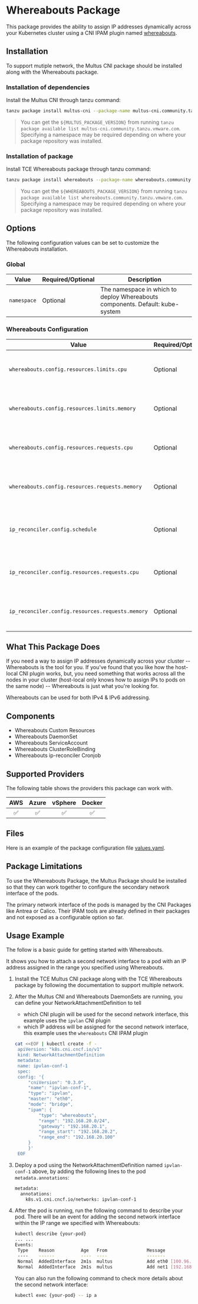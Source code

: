 # Whereabouts Package

This package provides the ability to assign IP addresses dynamically across your Kubernetes cluster using a CNI IPAM plugin named [whereabouts](https://github.com/k8snetworkplumbingwg/whereabouts).

## Installation

To support mutiple network, the Multus CNI package should be installed along with the Whereabouts package.

### Installation of dependencies

Install the Multus CNI through tanzu command:

```bash
tanzu package install multus-cni --package-name multus-cni.community.tanzu.vmware.com --version ${MULTUS_PACKAGE_VERSION}
```

> You can get the `${MULTUS_PACKAGE_VERSION}` from running `tanzu package
> available list multus-cni.community.tanzu.vmware.com`. Specifying a
> namespace may be required depending on where your package repository was
> installed.

### Installation of package

Install TCE Whereabouts package through tanzu command:

```bash
tanzu package install whereabouts --package-name whereabouts.community.tanzu.vmware.com --version ${WHEREABOUTS_PACKAGE_VERSION}
```

> You can get the `${WHEREABOUTS_PACKAGE_VERSION}` from running `tanzu package
> available list whereabouts.community.tanzu.vmware.com`. Specifying a
> namespace may be required depending on where your package repository was
> installed.

## Options

The following configuration values can be set to customize the Whereabouts installation.

### Global

| Value | Required/Optional | Description |
|-------|-------------------|-------------|
| `namespace` | Optional | The namespace in which to deploy Whereabouts components. Default: kube-system |

### Whereabouts Configuration

| Value | Required/Optional | Description |
|-------|-------------------|-------------|
| `whereabouts.config.resources.limits.cpu` | Optional | The limits for CPU resources of Whereabouts DaemonSet  |
| `whereabouts.config.resources.limits.memory` | Optional | The limits for memory resources of Whereabouts DaemonSet  |
| `whereabouts.config.resources.requests.cpu` | Optional | The requests for CPU resources of Whereabouts DaemonSet  |
| `whereabouts.config.resources.requests.memory` | Optional | The requests for memory resources of Whereabouts DaemonSet  |
| `ip_reconciler.config.schedule` | Optional | The schedule of ip-reconciler CronJob. Default: \*/5 \* \* \* \*  |
| `ip_reconciler.config.resources.requests.cpu` | Optional | The requests for memory resources of ip-reconciler CronJob  |
| `ip_reconciler.config.resources.requests.memory` | Optional | The requests for memory resources of ip-reconciler CronJob  |

## What This Package Does

If you need a way to assign IP addresses dynamically across your cluster -- Whereabouts is the tool for you. If you've found that you like how the host-local CNI plugin works, but, you need something that works across all the nodes in your cluster (host-local only knows how to assign IPs to pods on the same node) -- Whereabouts is just what you're looking for.

Whereabouts can be used for both IPv4 & IPv6 addressing.

## Components

* Whereabouts Custom Resources
* Whereabouts DaemonSet
* Whereabouts ServiceAccount
* Whereabouts ClusterRoleBinding
* Whereabouts ip-reconciler Cronjob

## Supported Providers

The following table shows the providers this package can work with.

| AWS  |  Azure  | vSphere  | Docker |
|:---:|:---:|:---:|:---:|
| ✅  |  ✅  | ✅  | ✅ |

## Files

Here is an example of the package configuration file [values.yaml](bundle/config/values.yaml).

## Package Limitations

To use the Whereabouts Package, the Multus Package should be installed so that they can work together to configure the secondary network interface of the pods.

The primary network interface of the pods is managed by the CNI Packages like Antrea or Calico. Their IPAM tools are already defined in their packages and not exposed as a configurable option so far.

## Usage Example

The follow is a basic guide for getting started with Whereabouts.

It shows you how to attach a second network interface to a pod with an IP address assigned in the range you specified using Whereabouts.

1. Install the TCE Multus CNI package along with the TCE Whereabouts package by following the documentation to support multiple network.

1. After the Multus CNI and Whereabouts DaemonSets are running, you can define your NetworkAttachmentDefinition to tell
   * which CNI plugin will be used for the second network interface, this example uses the `ipvlan` CNI plugin
   * which IP address will be assigned for the second network interface, this example uses the `whereabouts` CNI IPAM plugin

   ```bash
   cat <<EOF | kubectl create -f -
    apiVersion: "k8s.cni.cncf.io/v1"
    kind: NetworkAttachmentDefinition
    metadata:
    name: ipvlan-conf-1
    spec:
    config: '{
        "cniVersion": "0.3.0",
        "name": "ipvlan-conf-1",
        "type": "ipvlan",
        "master": "eth0",
        "mode": "bridge",
        "ipam": {
            "type": "whereabouts",
            "range": "192.168.20.0/24",
            "gateway": "192.168.20.1",
            "range_start": "192.168.20.2",
            "range_end": "192.168.20.100"
        }
        }'
    EOF
    ```

1. Deploy a pod using the NetworkAttachmentDefinition named `ipvlan-conf-1` above, by adding the following lines to the pod `metadata.annotations`:

    ```bash
    metadata:
      annotations:
        k8s.v1.cni.cncf.io/networks: ipvlan-conf-1
    ```

1. After the pod is running, run the following command to describe your pod. There will be an event for adding the second network interface within the IP range we specified with Whereabouts:

   ```bash
   kubectl describe {your-pod}
   ... ...
   Events:
    Type    Reason          Age   From               Message
    ----    ------          ----  ----               -------
    Normal  AddedInterface  2m1s  multus             Add eth0 [100.96.1.6/24]
    Normal  AddedInterface  2m1s  multus             Add net1 [192.168.20.10/24] from default/ipvlan-conf-1
   ```

    You can also run the following command to check more details about the second network interface:

    ```bash
    kubectl exec {your-pod} -- ip a
    ```
